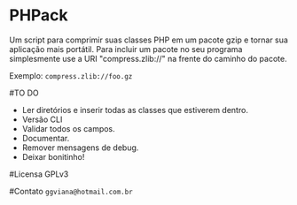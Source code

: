 PHPack
======

Um script para comprimir suas classes PHP em um pacote gzip e tornar sua aplicação mais portátil.
Para incluir um pacote no seu programa simplesmente use a URI "compress.zlib://" na frente do caminho do pacote.

Exemplo: `compress.zlib://foo.gz`

#TO DO

* Ler diretórios e inserir todas as classes que estiverem dentro.
* Versão CLI
* Validar todos os campos.
* Documentar.
* Remover mensagens de debug.
* Deixar bonitinho!

#Licensa
GPLv3

#Contato
`ggviana@hotmail.com.br`
